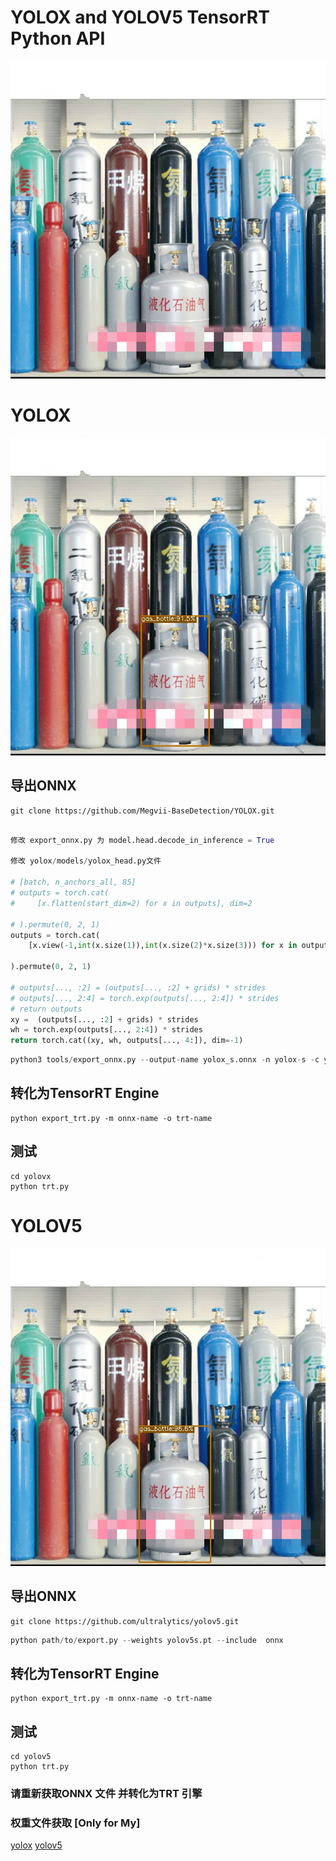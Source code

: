 # YOLOX and  YOLOV5 TensorRT Python API 

![](imgs/3.jpg)

# YOLOX 
![](yolox/3_yolox.jpg)
## 导出ONNX

```
git clone https://github.com/Megvii-BaseDetection/YOLOX.git
```
```python

修改 export_onnx.py 为 model.head.decode_in_inference = True

修改 yolox/models/yolox_head.py文件

# [batch, n_anchors_all, 85]
# outputs = torch.cat(
#     [x.flatten(start_dim=2) for x in outputs], dim=2

# ).permute(0, 2, 1)
outputs = torch.cat(
    [x.view(-1,int(x.size(1)),int(x.size(2)*x.size(3))) for x in outputs], dim=2

).permute(0, 2, 1)

# outputs[..., :2] = (outputs[..., :2] + grids) * strides
# outputs[..., 2:4] = torch.exp(outputs[..., 2:4]) * strides
# return outputs
xy =  (outputs[..., :2] + grids) * strides
wh = torch.exp(outputs[..., 2:4]) * strides
return torch.cat((xy, wh, outputs[..., 4:]), dim=-1)

```
```python
python3 tools/export_onnx.py --output-name yolox_s.onnx -n yolox-s -c yolox_s.pth
```
## 转化为TensorRT Engine 
```
python export_trt.py -m onnx-name -o trt-name
```
## 测试

```
cd yolovx
python trt.py
```

# YOLOV5
![](yolov5/3_yolov5.jpg)

## 导出ONNX

```
git clone https://github.com/ultralytics/yolov5.git
```

```python
python path/to/export.py --weights yolov5s.pt --include  onnx 
```

## 转化为TensorRT Engine 

```
python export_trt.py -m onnx-name -o trt-name
```
## 测试

```
cd yolov5
python trt.py
```

### 请重新获取ONNX 文件 并转化为TRT 引擎
### 权重文件获取 [Only for My]
[yolox](https://github.com/Linaom1214/tensorrt-python/releases/download/v1.0.0/yolox.trt)
[yolov5](https://github.com/Linaom1214/tensorrt-python/releases/download/v1.0.0/yolov5.trt)
